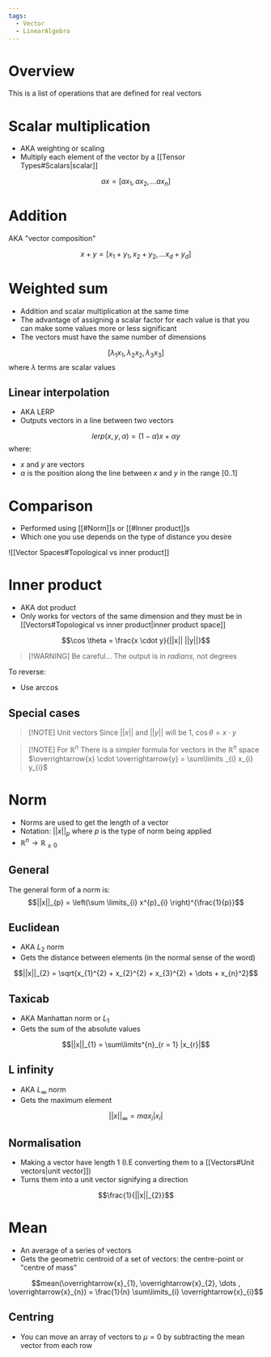 ```yaml
---
tags:
  - Vector
  - LinearAlgebra
---
```


# Overview
This is a list of operations that are defined for real vectors

# Scalar multiplication
- AKA weighting or scaling
- Multiply each element of the vector by a [[Tensor Types#Scalars|scalar]]

$$ax = [ax_{1}, ax_{2}, \dots ax_{n}]$$

# Addition
AKA "vector composition"

$$x + y = [x_{1} + y_{1}, x_{2} + y_{2}, \dots x_{d} + y_{d}]$$

# Weighted sum
- Addition and scalar multiplication at the same time
- The advantage of assigning a scalar factor for each value is that you can make some values more or less significant
- The vectors must have the same number of dimensions

$$[\lambda_{1} x_{1}, \lambda_{2} x_{2}, \lambda_{3} x_{3}]$$
where $\lambda$ terms are scalar values

## Linear interpolation
- AKA LERP
- Outputs vectors in a line between two vectors

$$lerp(x, y, \alpha) = (1 - \alpha)x + \alpha y$$
where:
- $x$ and $y$ are vectors
- $\alpha$ is the position along the line between $x$ and $y$ in the range $[0..1]$

# Comparison
- Performed using [[#Norm]]s or [[#Inner product]]s
- Which one you use depends on the type of distance you desire

![[Vector Spaces#Topological vs inner product]]

# Inner product
- AKA dot product
- Only works for vectors of the same dimension and they must be in [[Vectors#Topological vs inner product|inner product space]]

$$\cos \theta = \frac{x \cdot y}{||x|| ||y||}$$

> [!WARNING] Be careful...
> The output is in *radians*, not degrees

To reverse:
- Use $\arccos$

## Special cases
> [!NOTE] Unit vectors
> Since $||x||$ and $||y||$ will be $1$, $\cos \theta = x \cdot y$

> [!NOTE] For $\mathbb{R}^n$
> There is a simpler formula for vectors in the $\mathbb{R}^{n}$ space
> $\overrightarrow{x} \cdot \overrightarrow{y} = \sum\limits _{i} x_{i} y_{i}$


# Norm
- Norms are used to get the length of a vector
- Notation: $||x||_p$ where $p$ is the type of norm being applied
- $\mathbb{R}^{n} \rightarrow \mathbb{R}_{\ge 0}$
## General
The general form of a norm is:
$$||x||_{p} = \left(\sum \limits_{i} x^{p}_{i} \right)^{\frac{1}{p}}$$

## Euclidean
- AKA $L_2$ norm
- Gets the distance between elements (in the normal sense of the word)

$$||x||_{2} = \sqrt{x_{1}^{2} + x_{2}^{2} + x_{3}^{2} + \dots + x_{n}^2}$$

## Taxicab
- AKA Manhattan norm or $L_1$
- Gets the sum of the absolute values

$$||x||_{1} = \sum\limits^{n}_{r = 1} |x_{r}|$$

## L infinity
- AKA $L_{\infty}$ norm
- Gets the maximum element

$$||x||_{\infty} = max_{i} |x_{i}|$$

## Normalisation
- Making a vector have length 1 (I.E converting them to a [[Vectors#Unit vectors|unit vector]])
- Turns them into a unit vector signifying a direction

$$\frac{1}{||x||_{2}}$$

# Mean
- An average of a series of vectors
- Gets the geometric centroid of a set of vectors: the centre-point or "centre of mass" 

$$mean(\overrightarrow{x}_{1}, \overrightarrow{x}_{2}, \dots , \overrightarrow{x}_{n}) = \frac{1}{n} \sum\limits_{i} \overrightarrow{x}_{i}$$

## Centring
- You can move an array of vectors to $\mu= 0$ by subtracting the mean vector from each row

